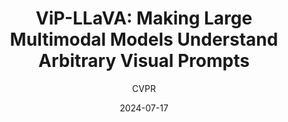 ---
layout: seminar-post
title: "ViP-LLaVA: Making Large Multimodal Models Understand Arbitrary Visual Prompts"
subtitle: 'CVPR'
categories:
    - "Computer Vision"
tags: [Multimodal]
date: 2024-07-17
pdf_url: 'https://drive.google.com/file/d/19xfwTxVhU0q4D4ywOuLHruzZYgBAdnoM/preview'
---